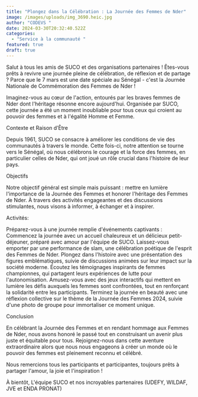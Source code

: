 ```yaml
---
title: "Plongez dans la Célébration : La Journée des Femmes de Nder"
image: /images/uploads/img_3690.heic.jpg
author: "CODEVS "
date: 2024-03-30T20:32:40.522Z
categories:
  - "Service à la communauté "
featured: true
draft: true
---
```

Salut à tous les amis de SUCO et des organisations partenaires ! Êtes-vous prêts à revivre une journée pleine de célébration, de réflexion et de partage ? Parce que le 7 mars est une date spéciale au Sénégal - c'est la Journée Nationale de Commémoration des Femmes de Nder !

Imaginez-vous au cœur de l'action, entourés par les braves femmes de Nder dont l'héritage résonne encore aujourd'hui. Organisée par SUCO, cette journée a été un moment inoubliable pour tous ceux qui croient au pouvoir des femmes et à l'égalité Homme et Femme.

Contexte et Raison d’Être

Depuis 1961, SUCO se consacre à améliorer les conditions de vie des communautés à travers le monde. Cette fois-ci, notre attention se tourne vers le Sénégal, où nous célébrons le courage et la force des femmes, en particulier celles de Nder, qui ont joué un rôle crucial dans l'histoire de leur pays.

Objectifs

Notre objectif général est simple mais puissant : mettre en lumière l'importance de la Journée des Femmes et honorer l'héritage des Femmes de Nder. À travers des activités engageantes et des discussions stimulantes, nous visons à informer, à échanger et à inspirer.

Activités:

Préparez-vous à une journée remplie d'événements captivants :
Commencez la journée avec un accueil chaleureux et un délicieux petit-déjeuner, préparé avec amour par l'équipe de SUCO.
Laissez-vous emporter par une performance de slam, une célébration poétique de l'esprit des Femmes de Nder.
Plongez dans l'histoire avec une présentation des figures emblématiques, suivie de discussions animées sur leur impact sur la société moderne.
Écoutez les témoignages inspirants de femmes championnes, qui partagent leurs expériences de lutte pour l'autonomisation.
Amusez-vous avec des jeux interactifs qui mettent en lumière les défis auxquels les femmes sont confrontées, tout en renforçant la solidarité entre les participants.
Terminez la journée en beauté avec une réflexion collective sur le thème de la Journée des Femmes 2024, suivie d'une photo de groupe pour immortaliser ce moment unique.

Conclusion

En célébrant la Journée des Femmes et en rendant hommage aux Femmes de Nder, nous avons honoré le passé tout en construisant un avenir plus juste et équitable pour tous. Rejoignez-nous dans cette aventure extraordinaire alors que nous nous engageons à créer un monde où le pouvoir des femmes est pleinement reconnu et célébré.

Nous remercions tous les participants et participantes, toujours prêts à partager l'amour, la joie et l'inspiration !

À bientôt,
L'équipe SUCO et nos incroyables partenaires (UDEFY, WILDAF, JVE et ENDA PRONAT)